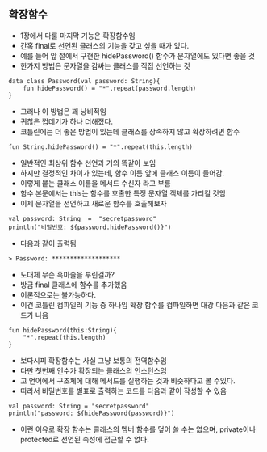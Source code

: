 ## 확장함수
- 1장에서 다룰 마지막 기능은 확장함수임
- 간혹 final로 선언된 클래스의 기능을 갖고 싶을 때가 있다.
- 예를 들어 앞 절에서 구현한 hidePassword() 함수가 문자열에도 있다면 좋을 것
- 한가지 방법은 문자열을 감싸는 클래스를 직접 선언하는 것
```
data class Password(val password: String){
    fun hidePassword() = "*",repeat(password.length)
}
```
- 그러나 이 방법은 꽤 낭비적임
- 귀찮은 껍데기가 하나 더해졌다.
- 코틀린에는 더 좋은 방법이 있는데 클래스를 상속하지 않고 확장하려면 함수 
```
fun String.hidePassword() = "*".repeat(this.length)
```
- 일반적인 최상위 함수 선언과 거의 똑같아 보임
- 하지만 결정적인 차이가 있는데, 함수 이름 앞에 클래스 이름이 들어감.
- 이렇게 붙는 클래스 이름을 메서드 수신자 라고 부름
- 함수 본문에서는 this는 함수를 호출한 특정 문자열 객체를 가리킬 것임
- 이제 문자열을 선언하고 새로운 함수를 호출해보자
```
val password: String  =  "secretpassword"
println("비밀번호: ${password.hidePassword()}")
```
- 다음과 같이 출력됨
```
> Password: *******************
```
- 도대체 무슨 흑마술을 부린걸까?
- 방금 final 클래스에 함수를 추가했음
- 이론적으로는 불가능하다.
- 이건 코틀린 컴파일러 기능 중 하나임 확장 함수를 컴파일하면 대강 다음과 같은 코드가 나옴
```
fun hidePassword(this:String){
    "*".repeat(this.length)
}
```
- 보다시피 확장함수는 사실 그냥 보통의 전역함수임
- 다만 첫번째 인수가 확장되는 클래스의 인스턴스임
- 고 언어에서 구조체에 대해 메서드를 실행하는 것과 비슷하다고 볼 수있다.
- 따라서 비밀번호를 별표로 출력하는 코드를 다음과 같이 작성할 수 있음
```
val password: String = "secretpassword"
println("password: ${hidePassword(password)}")
```
- 이런 이유로 확장 함수는 클래스의 멤버 함수를 덮어 쓸 수는 없으며, private이나 protected로 선언된 속성에 접근할 수 없다.
